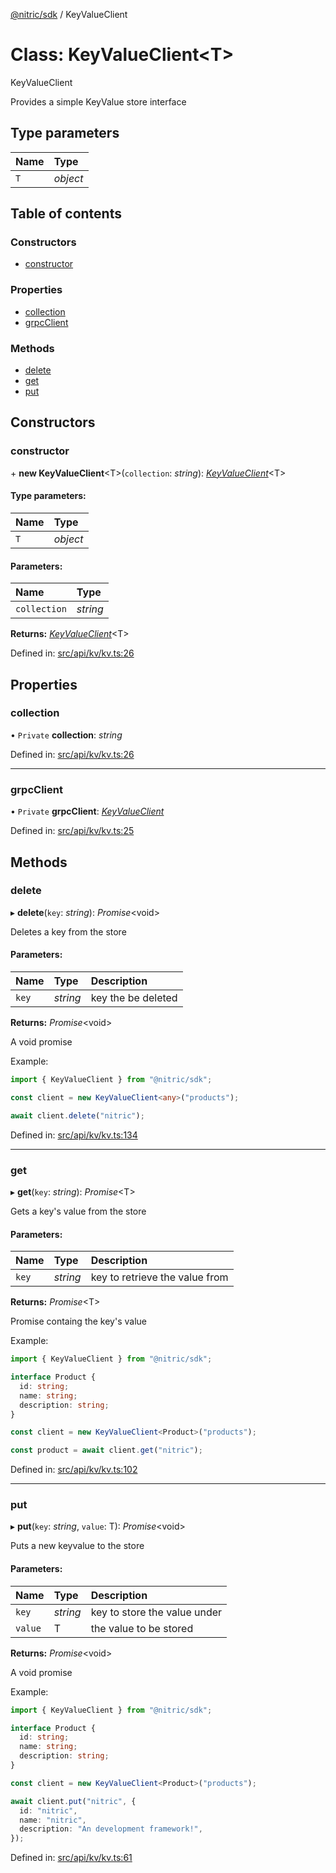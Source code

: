 [@nitric/sdk](../README.md) / KeyValueClient

# Class: KeyValueClient<T\>

KeyValueClient

Provides a simple KeyValue store interface

## Type parameters

Name | Type |
:------ | :------ |
`T` | *object* |

## Table of contents

### Constructors

- [constructor](keyvalueclient.md#constructor)

### Properties

- [collection](keyvalueclient.md#collection)
- [grpcClient](keyvalueclient.md#grpcclient)

### Methods

- [delete](keyvalueclient.md#delete)
- [get](keyvalueclient.md#get)
- [put](keyvalueclient.md#put)

## Constructors

### constructor

\+ **new KeyValueClient**<T\>(`collection`: *string*): [*KeyValueClient*](keyvalueclient.md)<T\>

#### Type parameters:

Name | Type |
:------ | :------ |
`T` | *object* |

#### Parameters:

Name | Type |
:------ | :------ |
`collection` | *string* |

**Returns:** [*KeyValueClient*](keyvalueclient.md)<T\>

Defined in: [src/api/kv/kv.ts:26](https://github.com/nitrictech/node-sdk/blob/0f12f43/src/api/kv/kv.ts#L26)

## Properties

### collection

• `Private` **collection**: *string*

Defined in: [src/api/kv/kv.ts:26](https://github.com/nitrictech/node-sdk/blob/0f12f43/src/api/kv/kv.ts#L26)

___

### grpcClient

• `Private` **grpcClient**: [*KeyValueClient*](grpc.kv.keyvalueclient.md)

Defined in: [src/api/kv/kv.ts:25](https://github.com/nitrictech/node-sdk/blob/0f12f43/src/api/kv/kv.ts#L25)

## Methods

### delete

▸ **delete**(`key`: *string*): *Promise*<void\>

Deletes a key from the store

#### Parameters:

Name | Type | Description |
:------ | :------ | :------ |
`key` | *string* | key the be deleted   |

**Returns:** *Promise*<void\>

A void promise

Example:
```typescript
import { KeyValueClient } from "@nitric/sdk";

const client = new KeyValueClient<any>("products");

await client.delete("nitric");
```

Defined in: [src/api/kv/kv.ts:134](https://github.com/nitrictech/node-sdk/blob/0f12f43/src/api/kv/kv.ts#L134)

___

### get

▸ **get**(`key`: *string*): *Promise*<T\>

Gets a key's value from the store

#### Parameters:

Name | Type | Description |
:------ | :------ | :------ |
`key` | *string* | key to retrieve the value from   |

**Returns:** *Promise*<T\>

Promise containg the key's value

Example:
```typescript
import { KeyValueClient } from "@nitric/sdk";

interface Product {
  id: string;
  name: string;
  description: string;
}

const client = new KeyValueClient<Product>("products");

const product = await client.get("nitric");
```

Defined in: [src/api/kv/kv.ts:102](https://github.com/nitrictech/node-sdk/blob/0f12f43/src/api/kv/kv.ts#L102)

___

### put

▸ **put**(`key`: *string*, `value`: T): *Promise*<void\>

Puts a new keyvalue to the store

#### Parameters:

Name | Type | Description |
:------ | :------ | :------ |
`key` | *string* | key to store the value under   |
`value` | T | the value to be stored   |

**Returns:** *Promise*<void\>

A void promise

Example:
```typescript
import { KeyValueClient } from "@nitric/sdk";

interface Product {
  id: string;
  name: string;
  description: string;
}

const client = new KeyValueClient<Product>("products");

await client.put("nitric", {
  id: "nitric",
  name: "nitric",
  description: "An development framework!",
});
```

Defined in: [src/api/kv/kv.ts:61](https://github.com/nitrictech/node-sdk/blob/0f12f43/src/api/kv/kv.ts#L61)

